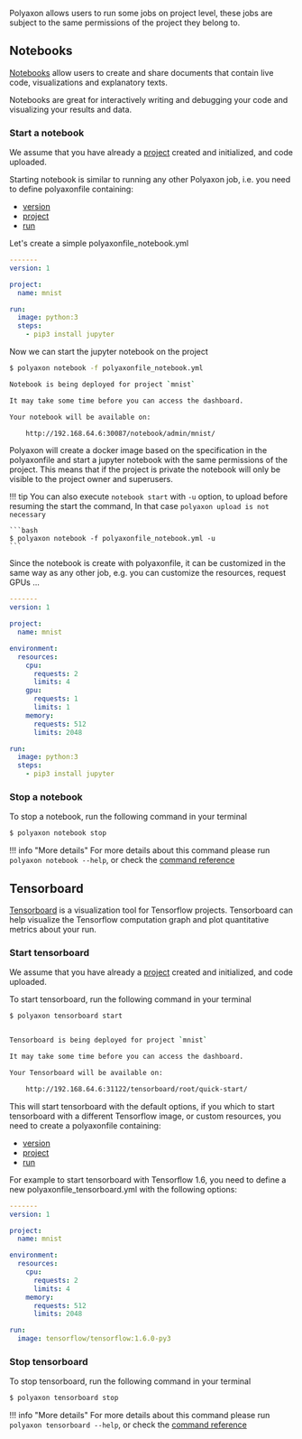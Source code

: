Polyaxon allows users to run some jobs on project level, these jobs are subject to the same permissions of the project they belong to.


## Notebooks

[Notebooks](https://jupyter.org/) allow users to create and share documents that contain live code,
visualizations and explanatory texts.

Notebooks are great for interactively writing and debugging your code and visualizing your results and data.

### Start a notebook

We assume that you have already a [project](projects) created and initialized, and code uploaded.

Starting notebook is similar to running any other Polyaxon job, i.e. you need to define polyaxonfile containing:

 * [version](/polyaxonfile_specification/sections#version)
 * [project](/polyaxonfile_specification/sections#project)
 * [run](/polyaxonfile_specification/sections#version)

Let's create a simple polyaxonfile_notebook.yml

```yaml
-------
version: 1

project:
  name: mnist

run:
  image: python:3
  steps:
    - pip3 install jupyter
```

Now we can start the jupyter notebook on the project

```bash
$ polyaxon notebook -f polyaxonfile_notebook.yml

Notebook is being deployed for project `mnist`

It may take some time before you can access the dashboard.

Your notebook will be available on:

    http://192.168.64.6:30087/notebook/admin/mnist/
```

Polyaxon will create a docker image based on the specification in the polyaxonfile and
start a jupyter notebook with the same permissions of the project.
This means that if the project is private the notebook will only be visible to the project owner and superusers.

!!! tip
    You can also execute `notebook start` with `-u` option, to upload before resuming the start the command,
    In that case `polyaxon upload is not necessary`

    ```bash
    $ polyaxon notebook -f polyaxonfile_notebook.yml -u
    ```


Since the notebook is create with polyaxonfile, it can be customized in the same way as any other job, e.g. you can customize the resources, request GPUs ...

```yaml
-------
version: 1

project:
  name: mnist

environment:
  resources:
    cpu:
      requests: 2
      limits: 4
    gpu:
      requests: 1
      limits: 1
    memory:
      requests: 512
      limits: 2048

run:
  image: python:3
  steps:
    - pip3 install jupyter
```

### Stop a notebook

To stop a notebook, run the following command in your terminal

```bash
$ polyaxon notebook stop
```


!!! info "More details"
    For more details about this command please run `polyaxon notebook --help`,
    or check the [command reference](/polyaxon_cli/commands/notebook)


## Tensorboard

[Tensorboard](https://www.tensorflow.org/programmers_guide/summaries_and_tensorboard) is a visualization tool for Tensorflow projects.
Tensorboard can help visualize the Tensorflow computation graph and plot quantitative metrics about your run.

### Start tensorboard

We assume that you have already a [project](projects) created and initialized, and code uploaded.

To start tensorboard, run the following command in your terminal

```bash
$ polyaxon tensorboard start


Tensorboard is being deployed for project `mnist`

It may take some time before you can access the dashboard.

Your Tensorboard will be available on:

    http://192.168.64.6:31122/tensorboard/root/quick-start/
```

This will start tensorboard with the default options,
if you which to start tensorboard with a different Tensorflow image, or custom resources,
you need to create a polyaxonfile containing:

 * [version](/polyaxonfile_specification/sections#version)
 * [project](/polyaxonfile_specification/sections#project)
 * [run](/polyaxonfile_specification/sections#version)

For example to start tensorboard with Tensorflow 1.6, you need to define a new polyaxonfile_tensorboard.yml with the following options:


```yaml
-------
version: 1

project:
  name: mnist

environment:
  resources:
    cpu:
      requests: 2
      limits: 4
    memory:
      requests: 512
      limits: 2048

run:
  image: tensorflow/tensorflow:1.6.0-py3
```


### Stop tensorboard

To stop tensorboard, run the following command in your terminal

```bash
$ polyaxon tensorboard stop
```

!!! info "More details"
    For more details about this command please run `polyaxon tensorboard --help`,
    or check the [command reference](/polyaxon_cli/commands/tensorboard)
